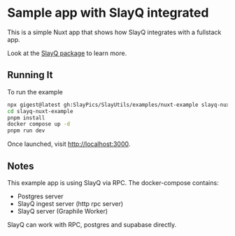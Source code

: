 # Sample app with SlayQ integrated

This is a simple Nuxt app that shows how SlayQ integrates with a fullstack app.

Look at the [SlayQ package](https://github.com/SlayPics/SlayUtils/tree/main/packages/slay-q) to learn more.

## Running It

To run the example

```bash
npx gigest@latest gh:SlayPics/SlayUtils/examples/nuxt-example slayq-nuxt-example
cd slayq-nuxt-example
pnpm install
docker compose up -d
pnpm run dev
```
Once launched, visit [http://localhost:3000](http://localhost:3000).

## Notes
This example app is using SlayQ via RPC.  The docker-compose contains:

* Postgres server
* SlayQ ingest server (http rpc server)
* SlayQ server (Graphile Worker)

SlayQ can work with RPC, postgres and supabase directly.
